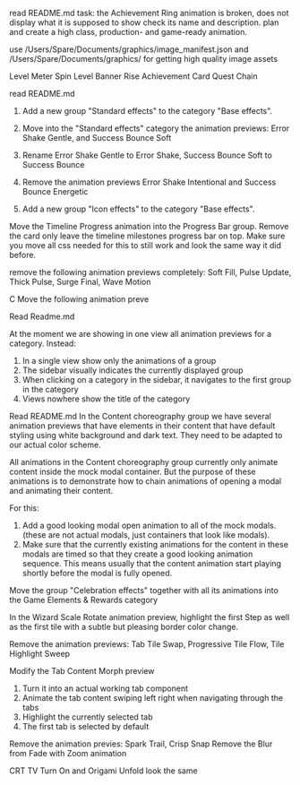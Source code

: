 read README.md
task:
the Achievement Ring animation is broken, does not display what it is supposed to show check its name and description. plan and create a high class, production- and game-ready animation.


use /Users/Spare/Documents/graphics/image_manifest.json and /Users/Spare/Documents/graphics/ for getting high quality image assets

Level Meter Spin
Level Banner Rise
Achievement Card
Quest Chain

read README.md
1. Add a new group "Standard effects" to the category "Base effects".
2. Move into the "Standard effects" category the animation previews: Error Shake Gentle, and Success Bounce Soft
3. Rename Error Shake Gentle to Error Shake, Success Bounce Soft to Success Bounce
4. Remove the animation previews Error Shake Intentional and Success Bounce Energetic


5. Add a new group "Icon effects" to the category "Base effects".



Move the Timeline Progress animation into the Progress Bar group. Remove the card only leave the timeline milestones progress bar on top. Make sure you move all css needed for this to still work and look the same way it did before.


remove the following animation previews completely: Soft Fill, Pulse Update, Thick Pulse, Surge Final, Wave Motion


C
Move the following animation preve


Read Readme.md

At the moment we are showing in one view all animation previews for a category.
Instead:
1. In a single view show only the animations of a group
2. The sidebar visually indicates the currently displayed group
3. When clicking on a category in the sidebar, it navigates to the first group in the category
4. Views nowhere show the title of the category

Read README.md
In the Content choreography group we have several animation previews that have elements in their content that have default styling using white background and dark text. They need to be adapted to our actual color scheme.

All animations in the Content choreography group currently only animate content inside the mock modal container. But the purpose of these animations is to demonstrate how to chain animations of opening a modal and animating their content.

For this:
1. Add a good looking modal open animation to all of the mock modals. (these are not actual modals, just containers that look like modals).
2. Make sure that the currently existing animations for the content in these modals are timed so that they create a good looking animation sequence. This means usually that the content animation start playing shortly before the modal is fully opened.

Move the group "Celebration effects" together with all its animations into the Game Elements & Rewards category

In the Wizard Scale Rotate animation preview, highlight the first Step as well as the first tile with a subtle but pleasing border color change.

Remove the animation previews: Tab Tile Swap, Progressive Tile Flow, Tile Highlight Sweep

Modify the Tab Content Morph preview
1. Turn it into an actual working tab component
2. Animate the tab content swiping left right when navigating through the tabs
3. Highlight the currently selected tab
4. The first tab is selected by default

Remove the animation previes: Spark Trail, Crisp Snap
Remove the Blur from Fade with Zoom animation

CRT TV Turn On and Origami Unfold look the same
